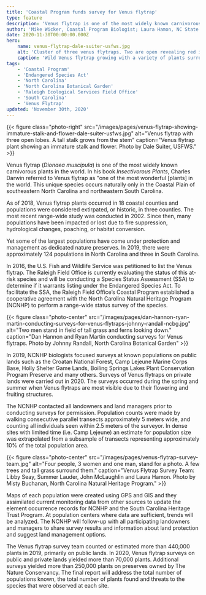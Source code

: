 ```yaml
---
title: 'Coastal Program funds survey for Venus flytrap'
type: feature
description: 'Venus flytrap is one of the most widely known carnivorous plants in the world. This unique species occurs naturally only in the Coastal Plain of southeastern North Carolina and northeastern South Carolina.'
author: 'Mike Wicker, Coastal Program Biologist; Laura Hamon, NC State University PhD Student; Misty Buchanan, Director of NC Natural Heritage Program; Dale Suiter, Endangered Species Biologist'
date: 2020-11-30T00:00:00.000Z
hero:
    name: venus-flytrap-dale-suiter-usfws.jpg
    alt: 'Cluster of three venus flytraps. Two are open revealing red interior, the other is closed showing green exterior'
    caption: 'Wild Venus flytrap growing with a variety of plants surrounding it. Photo by Dale Suiter, USFWS.'
tags:
    - 'Coastal Program'
    - 'Endangered Species Act'
    - 'North Carolina'
    - 'North Carolina Botanical Garden'
    - 'Raleigh Ecological Services Field Office'
    - 'South Carolina'
    - 'Venus Flytrap'
updated: 'November 30th, 2020'
---
```


{{< figure class="photo-right" src="/images/pages/venus-flytrap-showing-immature-stalk-and-flower-dale-suiter-usfws.jpg" alt="Venus flytrap with three open lobes. A tall stalk grows from the stem" caption="Venus flytrap plant showing an immature stalk and flower.  Photo by Dale Suiter, USFWS." >}}

Venus flytrap (*Dionaea muscipula*) is one of the most widely known carnivorous plants in the world. In his book *Insectivorous Plants*, Charles Darwin referred to Venus flytrap as "one of the most wonderful [plants] in the world. This unique species occurs naturally only in the Coastal Plain of southeastern North Carolina and northeastern South Carolina.

As of 2018, Venus flytrap plants occurred in 18 coastal counties and populations were considered extirpated, or historic, in three counties. The most recent range-wide study was conducted in 2002. Since then, many populations have been impacted or lost due to fire suppression, hydrological changes, poaching, or habitat conversion. 
 
Yet some of the largest populations have come under protection and management as dedicated nature preserves. In 2019, there were approximately 124 populations in North Carolina and three in South Carolina. 

In 2016, the U.S. Fish and Wildlife Service was petitioned to list the Venus flytrap. The Raleigh Field Office is currently evaluating the status of this at-risk species and will be conducting a Species Status Assessment (SSA) to determine if it warrants listing under the Endangered Species Act. To facilitate the SSA, the Raleigh Field Office’s Coastal Program established a cooperative agreement with the North Carolina Natural Heritage Program (NCNHP) to perform a range-wide status survey of the species.  

{{< figure class="photo-center" src="/images/pages/dan-hannon-ryan-martin-conducting-surveys-for-venus-flytraps-johnny-randall-ncbg.jpg" alt="Two men stand in field of tall grass and ferns looking down." caption="Dan Hannon and Ryan Martin conducting surveys for Venus flytraps. Photo by Johnny Randall, North Carolina Botanical Garden" >}}

In 2019, NCNHP biologists focused surveys at known populations on public lands such as the Croatan National Forest, Camp Lejeune Marine Corps Base, Holly Shelter Game Lands, Boiling Springs Lakes Plant Conservation Program Preserve and many others. Surveys of Venus flytraps on private lands were carried out in 2020. The surveys occurred during the spring and summer when Venus flytraps are most visible due to their flowering and fruiting structures.
  
The NCNHP contacted all landowners and land managers prior to conducting surveys for permission. Population counts were made by walking consecutive parallel transects approximately 5 meters wide, and counting all individuals seen within 2.5 meters of the surveyor. In dense sites with limited time (i.e. Camp Lejeune) an estimate for population size was extrapolated from a subsample of transects representing approximately 10% of the total population area.  

{{< figure class="photo-center" src="/images/pages/venus-flytrap-survey-team.jpg" alt="Four people, 3 women and one man, stand for a photo. A few trees and tall grass surround them." caption="Venus Flytrap Survey Team: Libby Seay, Summer Lauder, John McLaughlin and Laura Hamon. Photo by Misty Buchanan, North Carolina Natural Heritage Program." >}}

Maps of each population were created using GPS and GIS and they assimilated current monitoring data from other sources to update the element occurrence records for NCNHP and the South Carolina Heritage Trust Program. At population centers where data are sufficient, trends will be analyzed. The NCNHP will follow-up with all participating landowners and managers to share survey results and information about land protection and suggest land management options.  

The Venus flytrap survey team counted or estimated more than 440,000 plants in 2019, primarily on public lands. In 2020, Venus flytrap surveys on public and private lands yielded more than 70,000 plants. Additional surveys yielded more than 250,000 plants on preserves owned by The Nature Conservancy. The final report will address the total number of populations known, the total number of plants found and threats to the species that were observed at each site.
